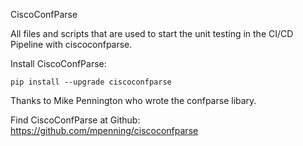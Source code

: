 CiscoConfParse

All files and scripts that are used to start the unit testing in the CI/CD Pipeline with ciscoconfparse.

Install CiscoConfParse:

```
pip install --upgrade ciscoconfparse
```

Thanks to Mike Pennington who wrote the confparse libary. 

Find CiscoConfParse at Github:
https://github.com/mpenning/ciscoconfparse